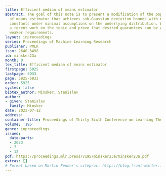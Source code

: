 ```yaml
---
title: Efficient median of means estimator
abstract: The goal of this note is to present a modification of the popular median
  of means estimator that achieves sub-Gaussian deviation bounds with nearly optimal
  constants under minimal assumptions on the underlying distribution. We build on
  a recent work on the topic and prove that desired guarantees can be attained under
  weaker requirements.
layout: inproceedings
series: Proceedings of Machine Learning Research
publisher: PMLR
issn: 2640-3498
id: minsker23a
month: 0
tex_title: Efficient median of means estimator
firstpage: 5925
lastpage: 5933
page: 5925-5933
order: 5925
cycles: false
bibtex_author: Minsker, Stanislav
author:
- given: Stanislav
  family: Minsker
date: 2023-07-12
address: 
container-title: Proceedings of Thirty Sixth Conference on Learning Theory
volume: '195'
genre: inproceedings
issued:
  date-parts:
  - 2023
  - 7
  - 12
pdf: https://proceedings.mlr.press/v195/minsker23a/minsker23a.pdf
extras: []
# Format based on Martin Fenner's citeproc: https://blog.front-matter.io/posts/citeproc-yaml-for-bibliographies/
---
```

